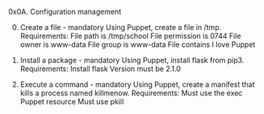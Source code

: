 0x0A. Configuration management

0. Create a file - mandatory
Using Puppet, create a file in /tmp.
Requirements:
File path is /tmp/school
File permission is 0744
File owner is www-data
File group is www-data
File contains I love Puppet

1. Install a package - mandatory
Using Puppet, install flask from pip3.
Requirements: Install flask Version must be 2.1.0

2. Execute a command - mandatory
Using Puppet, create a manifest that kills a process named killmenow.
Requirements:
Must use the exec Puppet resource
Must use pkill
